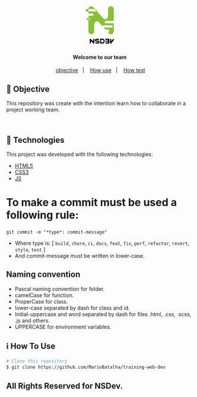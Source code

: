 <h1 align="center">
    <img alt="NSDev." src="./Globals/img/mobile-color-logo.png" />
</h1>

<h4 align="center">
Welcome to our team
</h4>
<p align="center">
&nbsp;&nbsp;
  <a href="#test-objective">objective</a>&nbsp;&nbsp;&nbsp;|&nbsp;&nbsp;&nbsp;
  <a href="#how-use">How use</a>&nbsp;&nbsp;&nbsp;|&nbsp;&nbsp;&nbsp;
  <a href="#information_source-how-to-use">How test</a>&nbsp;&nbsp;
</p>

## :wrench: Objective

<p>
This repository was create with the intention learn how to collaborate in a project working team.
</p>

<br>

## :rocket: Technologies

This project was developed with the following technologies:

- [HTML5](https://www.w3schools.com/html/)
- [CSS3](https://www.w3schools.com/css/)
- [JS](https://developer.mozilla.org/pt-BR/docs/Web/JavaScript)

# To make a commit must be used a following rule:

`git commit -m "*type*: commit-message"`

- Where type is: [ `build`, `chore`, `ci`, `docs`, `feat`, `fix`, `perf`, `refactor`, `revert`, `style`, `test` ]
- And commit-message must be written in lower-case.

## Naming convention
- Pascal naming convention for folder.
- camelCase for function.
- ProperCase for class. 
- lower-case separated by dash for class and id.
- Initial-uppercase and word separated by dash for files .html, .css, .scss, .js and others.
- UPPERCASE for environment variables.
## :information_source: How To Use

```bash
# Clone this repository
$ git clone https://github.com/MarioBatalha/training-web-dev

```

## All Rights Reserved for NSDev.

[nodejs]: https://nodejs.org/
[vc]: https://code.visualstudio.com/
[vceditconfig]: https://marketplace.visualstudio.com/items?itemName=EditorConfig.EditorConfig
[vceslint]: https://marketplace.visualstudio.com/items?itemName=dbaeumer.vscode-eslint
